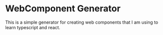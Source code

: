 # WebComponent Generator
This is a simple generator for creating web components that I am using to learn typescript and react.